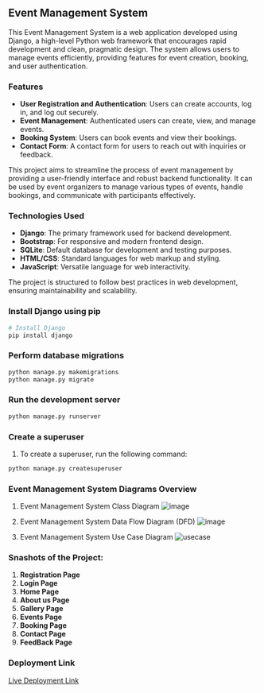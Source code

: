 ## Event Management System

This Event Management System is a web application developed using Django, a high-level Python web framework that encourages rapid development and clean, pragmatic design. The system allows users to manage events efficiently, providing features for event creation, booking, and user authentication.

### Features

- **User Registration and Authentication**: Users can create accounts, log in, and log out securely.
- **Event Management**: Authenticated users can create, view, and manage events.
- **Booking System**: Users can book events and view their bookings.
- **Contact Form**: A contact form for users to reach out with inquiries or feedback.

This project aims to streamline the process of event management by providing a user-friendly interface and robust backend functionality. It can be used by event organizers to manage various types of events, handle bookings, and communicate with participants effectively.

### Technologies Used

- **Django**: The primary framework used for backend development.
- **Bootstrap**: For responsive and modern frontend design.
- **SQLite**: Default database for development and testing purposes.
- **HTML/CSS**: Standard languages for web markup and styling.
- **JavaScript**: Versatile language for web interactivity.

The project is structured to follow best practices in web development, ensuring maintainability and scalability.


### Install Django using pip
```bash
# Install Django
pip install django
```


### Perform database migrations
```bash
python manage.py makemigrations
python manage.py migrate
```

### Run the development server
```bash
python manage.py runserver
```

### Create a superuser
1. To create a superuser, run the following command:
```bash
python manage.py createsuperuser
```


### Event Management System Diagrams Overview
1. Event Management System Class Diagram
   ![image](https://github.com/Shyam165/Online-Event-Management-System/assets/111563134/4cf50a24-8c2b-4528-b7c3-1d2984bd8227)

2. Event Management System Data Flow Diagram (DFD)
   ![image](https://github.com/Shyam165/Online-Event-Management-System/assets/111563134/94d49006-4056-4666-95f7-d3c066a74285)

3. Event Management System Use Case Diagram
   ![usecase](https://github.com/Shyam165/Online-Event-Management-System/assets/111563134/cc64e04b-6518-4fcf-b230-b5870c60cdb6)

### Snashots of the Project:
1. **Registration Page**
2. **Login Page**
3. **Home Page**
4. **About us Page**
5. **Gallery Page**
6. **Events Page**
7. **Booking Page**
8. **Contact Page**
9. **FeedBack Page**

### Deployment Link

[Live Deployment Link](https://shyam175.pythonanywhere.com/)



